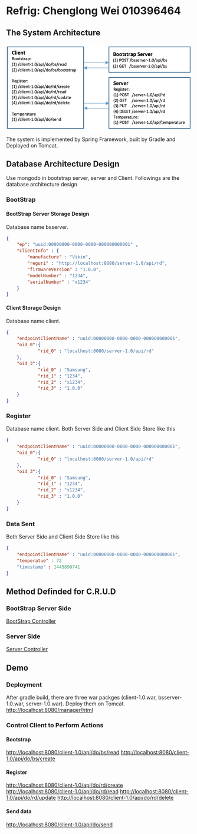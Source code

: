 # Refrig: Chenglong Wei 010396464

## The System Architecture

![alt text](https://github.com/chenglongwei/refrig/blob/master/server/src/main/resources/static/system_architecture.png "System Architecture")

The system is implemented by Spring Framework, built by Gradle and Deployed on Tomcat.

## Database Architecture Design

Use mongodb in bootstrap server, server and Client. Followings are the database architecture design 

### BootStrap

#### BootStrap Server Storage Design
Database name bsserver.
```json
{
	"ep": "uuid:00000000-0000-0000-000000000001" ,
	"clientInfo" : {
		"manufacture" : "Vikin",
		"reguri" : "http://localhost:8080/server-1.0/api/rd",
		"firmwareVersion" : "1.0.0",
		"modelNumber" : "1234",
		"serialNumber" : "x1234"
	}
}
```
#### Client Storage Design
Database name client.
```json
{
	"endpointClientName" : "uuid:00000000-0000-0000-000000000001",
	"oid_0":{
			"rid_0" : "localhost:8080/server-1.0/api/rd"
	},
	"oid_3":{
			"rid_0" : "Samsung",
			"rid_1" : "1234",
			"rid_2" : "x1234",
			"rid_3" : "1.0.0"
	}
}
```
### Register
Database name client.
Both Server Side and Client Side Store like this
```json
{
	"endpointClientName" : "uuid:00000000-0000-0000-000000000001",
	"oid_0":{
			"rid_0" : "localhost:8080/server-1.0/api/rd"
	},
	"oid_3":{
			"rid_0" : "Samsung",
			"rid_1" : "1234",
			"rid_2" : "x1234",
			"rid_3" : "1.0.0"
	}
}
```
### Data Sent

Both Server Side and Client Side Store like this
```json
{
	"endpointClientName" : "uuid:00000000-0000-0000-000000000001",
	"temperatue" : 72
	"timestamp" : 1445890741
}
```

## Method Definded for C.R.U.D

### BootStrap Server Side
[BootStrap Controller](https://github.com/chenglongwei/refrig/blob/master/bsserver/src/main/java/com/longyi/dist/bsserver/controller/BootstrapController.java)

### Server Side
[Server Controller](https://github.com/chenglongwei/refrig/blob/master/server/src/main/java/com/longyi/dist/server/controller/RegisterController.java)

## Demo
### Deployment
After gradle build, there are three war packges (client-1.0.war, bsserver-1.0.war, server-1.0.war). Deploy them on Tomcat.
[http://localhost:8080/manager/html](http://localhost:8080/manager/html)

### Control Client to Perform Actions
#### Bootstrap
[http://localhost:8080/client-1.0/api/do/bs/read](http://localhost:8080/client-1.0/api/do/bs/read)
[http://localhost:8080/client-1.0/api/do/bs/create](http://localhost:8080/client-1.0/api/do/bs/create)
#### Register
[http://localhost:8080/client-1.0/api/do/rd/create](http://localhost:8080/client-1.0/api/do/rd/create)
[http://localhost:8080/client-1.0/api/do/rd/read](http://localhost:8080/client-1.0/api/do/rd/read)
[http://localhost:8080/client-1.0/api/do/rd/update](http://localhost:8080/client-1.0/api/do/rd/update)
[http://localhost:8080/client-1.0/api/do/rd/delete](http://localhost:8080/client-1.0/api/do/rd/delete)
#### Send data
[http://localhost:8080/client-1.0/api/do/send](http://localhost:8080/client-1.0/api/do/send)
